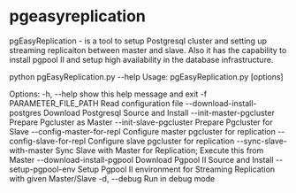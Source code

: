 pgeasyreplication
=================

pgEasyReplication - is a tool to setup Postgresql cluster and setting up streaming replicaiton between master and slave.
Also it has the capability to install pgpool II and setup high availability in the database infrastructure.

python pgEasyReplication.py --help
Usage: pgEasyReplication.py [options] 

Options:
  -h, --help            show this help message and exit
  -f PARAMETER_FILE_PATH
                        Read configuration file
  --download-install-postgres
                        Download Postgresql Source and Install
  --init-master-pgcluster
                        Prepare Pgcluster as Master
  --init-slave-pgcluster
                        Prepare Pgcluster for Slave
  --config-master-for-repl
                        Configure master pgcluster for replication
  --config-slave-for-repl
                        Configure slave pgcluster for replication
  --sync-slave-with-master
                        Sync Slave with Master for Replication; Execute this
                        from Master
  --download-install-pgpool
                        Download Pgpool II Source and Install
  --setup-pgpool-env    Setup Pgpool II environment for Streaming Replication
                        with given Master/Slave
  -d, --debug           Run in debug mode

